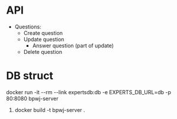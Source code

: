# API

- Questions:
  - Create question
  - Update question
    - Answer question (part of update)
  - Delete question

# DB struct
docker run -it --rm --link expertsdb:db -e EXPERTS_DB_URL=db -p 80:8080 bpwj-server

1) docker build -t bpwj-server .
